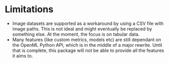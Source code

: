 # Limitations
- Image datasets are supported as a workaround by using a CSV file with image paths. This is not ideal and might eventually be replaced by something else. At the moment, the focus is on tabular data.
- Many features (like custom metrics, models etc) are still dependant on the OpenML Python API, which is in the middle of a major rewrite. Until that is complete, this package will not be able to provide all the features it aims to.